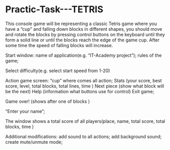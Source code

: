 # Practic-Task---TETRIS
This console game will be representing a classic Tetris game where you have a “cup” and falling down blocks in different shapes, you should move and rotate the blocks by pressing control buttons on the keyboard until they form a solid line or until the blocks reach the edge of the game cup. After some time the speed of falling blocks will increase.

Start window:
name of application(e.g. “IT-Academy project”);
rules of the game;

Select difficulty(e.g. select start speed from 1-20)

Action game screen:
“cup” where comes all action;
Stats (your score, best score, level, total blocks, total lines, time )
Next piece (show what block will be the next)
Help (information what buttons use for control)
Exit game;

Game over! (shows after one of blocks  )

“Enter your name”;

The window shows a total score of all players(place, name, total score, total blocks, time )

Additional modifications: 
add sound to all actions;
add background sound; 
create mute/unmute mode;
